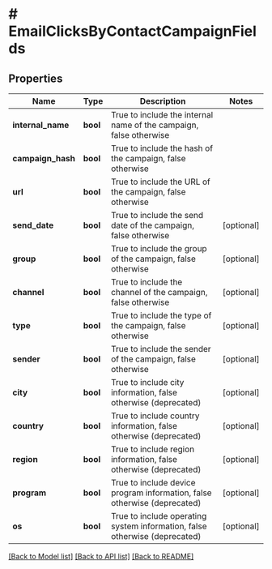 # # EmailClicksByContactCampaignFields

## Properties

Name | Type | Description | Notes
------------ | ------------- | ------------- | -------------
**internal_name** | **bool** | True to include the internal name of the campaign, false otherwise |
**campaign_hash** | **bool** | True to include the hash of the campaign, false otherwise |
**url** | **bool** | True to include the URL of the campaign, false otherwise |
**send_date** | **bool** | True to include the send date of the campaign, false otherwise | [optional]
**group** | **bool** | True to include the group of the campaign, false otherwise | [optional]
**channel** | **bool** | True to include the channel of the campaign, false otherwise | [optional]
**type** | **bool** | True to include the type of the campaign, false otherwise | [optional]
**sender** | **bool** | True to include the sender of the campaign, false otherwise | [optional]
**city** | **bool** | True to include city information, false otherwise (deprecated) | [optional]
**country** | **bool** | True to include country information, false otherwise (deprecated) | [optional]
**region** | **bool** | True to include region information, false otherwise (deprecated) | [optional]
**program** | **bool** | True to include device program information, false otherwise (deprecated) | [optional]
**os** | **bool** | True to include operating system information, false otherwise (deprecated) | [optional]

[[Back to Model list]](../../README.md#models) [[Back to API list]](../../README.md#endpoints) [[Back to README]](../../README.md)
